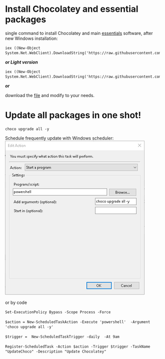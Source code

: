 # Install Chocolatey and essential packages
single command to install Chocolatey and main <a href="https://github.com/adegard/MyChocolateyApps/blob/main/Mychocolatey.ps1" target="_blank">essentials</a> software, after new Windows installation:
```
iex ((New-Object System.Net.WebClient).DownloadString('https://raw.githubusercontent.com/adegard/MyChocolateyApps/main/Mychocolatey.ps1'))
```

***or Light version***
```
iex ((New-Object System.Net.WebClient).DownloadString('https://raw.githubusercontent.com/adegard/MyChocolateyApps/main/Mychocolatey_light.ps1'))
```

***or***

download the <a href="https://github.com/adegard/MyChocolateyApps/blob/main/Mychocolatey.ps1" target="_blank">file</a> and modify to your needs.


# Update all packages in one shot!
```
choco upgrade all -y
```
Schedule frequently update with Windows scheduler:
![Windows Scheduler action tab](https://github.com/adegard/MyChocolateyApps/blob/main/2021-01-09%2019_36_46-Edit%20Action.png?raw=true)

or by code
```
Set-ExecutionPolicy Bypass -Scope Process -Force

$action = New-ScheduledTaskAction -Execute 'powershell'  -Argument 'choco upgrade all -y'

$trigger =  New-ScheduledTaskTrigger -daily  -At 9am

Register-ScheduledTask -Action $action -Trigger $trigger -TaskName "UpdateChoco" -Description "Update Chocolatey"
```
